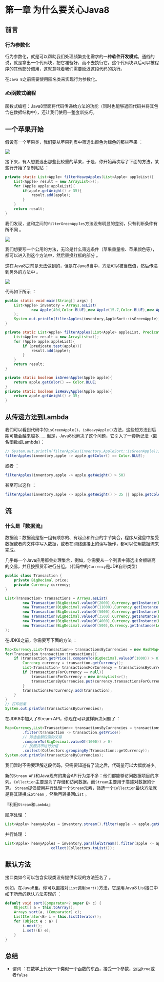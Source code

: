 # 第一章 为什么要关心Java8

## 前言

### 行为参数化

行为参数化，就是可以帮助我们处理频繁变化需求的一种**软件开发模式**。通俗的说，就是拿出一个代码块，把它准备好，而不去执行它。这个代码块以后可以被程序的其他部分调用，这就意味着我们需要延迟这段代码的执行。

在`Java 8`之前需要使用匿名类来实现行为参数化。

### ✍函数式编程

函数式编程：Java8里面将代码传递给方法的功能（同时也能够返回代码并将其包含在数据结构中），还让我们使用一整套新技巧。

## 一个苹果开始

假设有一个苹果类，我们要从苹果列表中筛选出颜色为绿色的那些苹果 ：

![](https://raw.githubusercontent.com/zhangzhaolin/StudyNotes/master/%E6%88%AA%E5%9B%BE/Java8%E5%AE%9E%E6%88%98/Character1/1.png)

接下来，有人想要选出那些比较重的苹果，于是，你开始再次写了下面的方法，某些行开始了复制粘贴 ：

```java
private static List<Apple> filterHeavyApples(List<Apple> appleList){
    List<Apple> result = new ArrayList<>();
    for (Apple apple:appleList){
        if(apple.getWeight() > 35){
            result.add(apple);
        }
    }
    return result;
}
```

我们发现，这和之间的`filterGreenApples`方法没有明显的差别，只有判断条件有所不同 。

![](https://raw.githubusercontent.com/zhangzhaolin/StudyNotes/master/%E6%88%AA%E5%9B%BE/Java8%E5%AE%9E%E6%88%98/Character1/2.png)

我们想要写一个公用的方法，无论是什么筛选条件（苹果重量啦、苹果颜色等），都可以进入到这个方法中，然后替换红框的部分 。

这在Java8之前是无法做到的，但是在Java8当中，方法可以被当做值，然后传递到另外的方法中 。

![](https://raw.githubusercontent.com/zhangzhaolin/StudyNotes/master/%E6%88%AA%E5%9B%BE/Java8%E5%AE%9E%E6%88%98/Character1/3.png)

代码如下所示 ：

```java
public static void main(String[] args) {
    List<Apple> inventory = Arrays.asList(
            new Apple(40d,Color.BLUE),new Apple(15.7,Color.BLUE),new Apple(32.1,Color.RED)
    );
    System.out.println(filterApples(inventory,AppleSort::isGreenApple));
}

private static List<Apple> filterApples(List<Apple> appleList, Predicate<Apple> predicate){
    List<Apple> result = new ArrayList<>();
    for (Apple apple:appleList){
        if (predicate.test(apple)){
            result.add(apple);
        }
    }
    return result;
}

private static boolean isGreenApple(Apple apple){
    return apple.getColor() == Color.BLUE;
}
private static boolean isHeavyApple(Apple apple){
    return apple.getWeight() > 35;
}
```

## 从传递方法到Lambda

我们可以看到代码中的`isGreenApple()`、`isHeavyApple()`方法，这些短方法到后期可能会越来越多……但是，Java8也解决了这个问题，它引入了一套新记法（匿名函数或Lambda）：

```java
// System.out.println(filterApples(inventory,AppleSort::isGreenApple));
filterApples(inventory,apple -> apple.getColor() == Color.BLUE);
```

或者 ：

```java
filterApples(inventory,apple -> apple.getWeight() > 50)
```

甚至可以这样 ：

```java
filterApples(inventory,apple -> apple.getWeight() > 35 || apple.getColor() == Color.BLUE);
```

## 流

### 什么是『数据流』

数据流：数据流是指一组有顺序的、有起点和终点的字节集合，程序从键盘中接受数据或者向文件中写入数据，或者在网络连接上的读写操作，都可以使用数据流来完成。

几乎每一个Java应用都会处理集合，例如，你需要从一个列表中筛选出金额较高的交易，并且按照货币进行分组。（代码中的`Currency`是JDK自带类型）

```java
public class Transaction {
    private BigDecimal price;
    private Currency currency;
}
```

```java
List<Transaction> transactions = Arrays.asList(
        new Transaction(BigDecimal.valueOf(2000),Currency.getInstance(Locale.TAIWAN)),
        new Transaction(BigDecimal.valueOf(11000),Currency.getInstance(Locale.CHINA)),
        new Transaction(BigDecimal.valueOf(5000),Currency.getInstance(Locale.US)),
        new Transaction(BigDecimal.valueOf(3500),Currency.getInstance(Locale.CHINA)),
        new Transaction(BigDecimal.valueOf(4000),Currency.getInstance(Locale.TAIWAN)),
        new Transaction(BigDecimal.valueOf(500),Currency.getInstance(Locale.CHINA))
);
```

在JDK8之前，你需要写下面的方法 ：

```java
Map<Currency,List<Transaction>> transactionsByCurrencies = new HashMap<>();
for(Transaction transaction:transactions){
    if (transaction.getPrice().compareTo(BigDecimal.valueOf(1000)) > 0) {
        Currency currency = transaction.getCurrency();
        List<Transaction> transactionsForCurrency = transactionsByCurrencies.get(currency);
        if (transactionsForCurrency == null){
            transactionsForCurrency = new ArrayList<>();
            transactionsByCurrencies.put(currency,transactionsForCurrency);
        }
        transactionsForCurrency.add(transaction);
    }
}
// 打印结果
System.out.println(transactionsByCurrencies);
```

在JDK8中加入了Stream API，你现在可以这样解决问题了 ：

```java
Map<Currency,List<Transaction>> transactionsByCurrencies = transactions.stream()
        .filter(transaction -> transaction.getPrice()
        // 筛选金额较高的交易
        .compareTo(BigDecimal.valueOf(1000)) > 0)
        // 按照货币进行分组
        .collect(Collectors.groupingBy(Transaction::getCurrency));
System.out.println(transactionsByCurrencies);
```

我们暂时不需要理解这段代码，只需要知道有了流之后，代码量可以大幅度减少。

新的`Stream API`和Java现有的集合API行为差不多：他们都能够访问数据项目的序列。`Collection`主要是为了存储和访问数据，而`Stream`主要用于描述对数据的计算。 `Stream`提倡使用并行处理一个`Stream`元素，筛选一个`Collection`最快方法就是将其转换成`Stream` ，然后再转换回`List` 。

『利用`Stream`和`Lambda`』

顺序处理 ：

```java
List<Apple> heavyApples = inventory.stream().filter(apple -> apple.getWeight().compareTo(30d) > 0).collect(Collectors.toList());
```

并行处理 ：

```java
List<Apple> heavyApples = inventory.parallelStream().filter(apple -> apple.getWeight().compareTo(30d) > 0)
                    .collect(Collectors.toList());
```

## 默认方法

接口类如今可以包含实现类没有提供实现的方法签名了 。

例如，在Java8里，你可以直接对`List`调用`sort()`方法，它是用Java8 List接口中如下所示的默认方法实现的 ：

```java
default void sort(Comparator<? super E> c) {
    Object[] a = this.toArray();
    Arrays.sort(a, (Comparator) c);
    ListIterator<E> i = this.listIterator();
    for (Object e : a) {
        i.next();
        i.set((E) e);
    }
}
```



## 总结

- 谓词 ：在数学上代表一个类似一个函数的东西，接受一个参数，返回`true`或者`false`